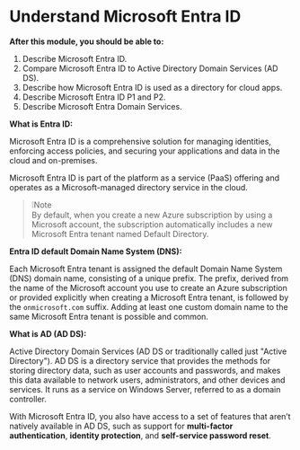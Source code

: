 # Understand Microsoft Entra ID

**After this module, you should be able to:**

1. Describe Microsoft Entra ID.
2. Compare Microsoft Entra ID to Active Directory Domain Services (AD DS).
3. Describe how Microsoft Entra ID is used as a directory for cloud apps.
4. Describe Microsoft Entra ID P1 and P2.
5. Describe Microsoft Entra Domain Services.

**What is Entra ID:**

Microsoft Entra ID is a comprehensive solution for managing identities, enforcing access policies, and securing your applications and data in the cloud and on-premises.

Microsoft Entra ID is part of the platform as a service (PaaS) offering and operates as a Microsoft-managed directory service in the cloud.

> ❕Note  
> By default, when you create a new Azure subscription by using a Microsoft account, the subscription automatically includes a new Microsoft Entra tenant named Default Directory.

**Entra ID default Domain Name System (DNS):**

Each Microsoft Entra tenant is assigned the default Domain Name System (DNS) domain name, consisting of a unique prefix. The prefix, derived from the name of the Microsoft account you use to create an Azure subscription or provided explicitly when creating a Microsoft Entra tenant, is followed by the `onmicrosoft.com` suffix. Adding at least one custom domain name to the same Microsoft Entra tenant is possible and common.

**What is AD (AD DS):**

Active Directory Domain Services (AD DS or traditionally called just "Active Directory"). AD DS is a directory service that provides the methods for storing directory data, such as user accounts and passwords, and makes this data available to network users, administrators, and other devices and services. It runs as a service on Windows Server, referred to as a domain controller.

With Microsoft Entra ID, you also have access to a set of features that aren’t natively available in AD DS, such as support for **multi-factor authentication**, **identity protection**, and **self-service password reset**.

